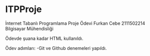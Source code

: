 # ITPProje
İnternet Tabanlı Programlama Proje Ödevi
Furkan Cebe
2111502214
Bilgisayar Mühendisliği

Ödevde şuana kadar HTML kullanıldı.

Ödev adımları:
-Git ve Github denemeleri yapıldı.
